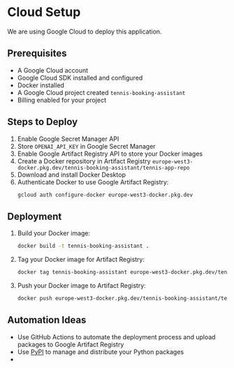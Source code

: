 # Cloud Setup

We are using Google Cloud to deploy this application.

## Prerequisites

- A Google Cloud account
- Google Cloud SDK installed and configured
- Docker installed
- A Google Cloud project created `tennis-booking-assistant`
- Billing enabled for your project

## Steps to Deploy

1. Enable Google Secret Manager API
2. Store `OPENAI_API_KEY` in Google Secret Manager
3. Enable Google Artifact Registry API to store your Docker images
4. Create a Docker repository in Artifact Registry `europe-west3-docker.pkg.dev/tennis-booking-assistant/tennis-app-repo`
5. Download and install Docker Desktop
6. Authenticate Docker to use Google Artifact Registry:
   ```bash
   gcloud auth configure-docker europe-west3-docker.pkg.dev
   ```

## Deployment

1. Build your Docker image:
   ```bash
   docker build -t tennis-booking-assistant .
   ```
2. Tag your Docker image for Artifact Registry:
   ```bash
   docker tag tennis-booking-assistant europe-west3-docker.pkg.dev/tennis-booking-assistant/tennis-app-repo/tennis-booking-assistant:latest
    ```
3. Push your Docker image to Artifact Registry:
    ```bash
    docker push europe-west3-docker.pkg.dev/tennis-booking-assistant/tennis-app-repo/tennis-booking-assistant:latest
    ```


## Automation Ideas

- Use GitHub Actions to automate the deployment process and upload packages to Google Artifact Registry
- Use [PyPI](https://packaging.python.org/en/latest/tutorials/packaging-projects/) to manage and distribute your Python packages
- 
